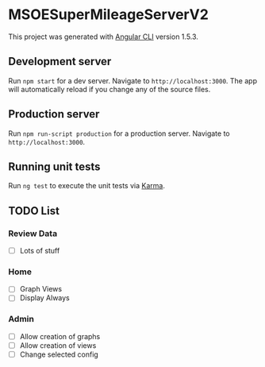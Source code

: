 # MSOESuperMileageServerV2

This project was generated with [Angular CLI](https://github.com/angular/angular-cli) version 1.5.3.

## Development server

Run `npm start` for a dev server. Navigate to `http://localhost:3000`. The app will automatically reload if you change any of the source files.

## Production server

Run `npm run-script production` for a production server. Navigate to `http://localhost:3000`.

## Running unit tests

Run `ng test` to execute the unit tests via [Karma](https://karma-runner.github.io).


## TODO List
### Review Data
- [ ] Lots of stuff

### Home
- [ ] Graph Views
- [ ] Display Always

### Admin
- [ ] Allow creation of graphs
- [ ] Allow creation of views
- [ ] Change selected config
